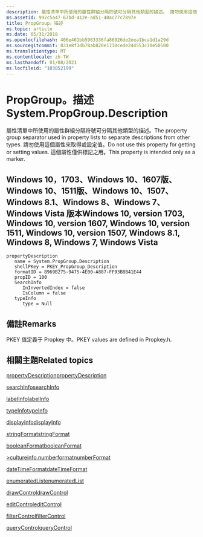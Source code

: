 ```yaml
---
description: 屬性清單中所使用的屬性群組分隔符號可分隔其他類型的描述。 請勿使用這個屬性來取得或設定值。 這個屬性僅供標記之用。
ms.assetid: 992c5a47-67bd-412e-ad51-40ac77c7897e
title: PropGroup。描述
ms.topic: article
ms.date: 05/31/2018
ms.openlocfilehash: 406e461bb5963336fa86926de2eea1bca1d1a29d
ms.sourcegitcommit: 831e8f3db78ab820e1710cede244553c70e50500
ms.translationtype: MT
ms.contentlocale: zh-TW
ms.lasthandoff: 01/08/2021
ms.locfileid: "103852199"
---
```

# <a name="systempropgroupdescription"></a><span data-ttu-id="e9001-105">PropGroup。描述</span><span class="sxs-lookup"><span data-stu-id="e9001-105">System.PropGroup.Description</span></span>

<span data-ttu-id="e9001-106">屬性清單中所使用的屬性群組分隔符號可分隔其他類型的描述。</span><span class="sxs-lookup"><span data-stu-id="e9001-106">The property group separator used in property lists to separate descriptions from other types.</span></span> <span data-ttu-id="e9001-107">請勿使用這個屬性來取得或設定值。</span><span class="sxs-lookup"><span data-stu-id="e9001-107">Do not use this property for getting or setting values.</span></span> <span data-ttu-id="e9001-108">這個屬性僅供標記之用。</span><span class="sxs-lookup"><span data-stu-id="e9001-108">This property is intended only as a marker.</span></span>

## <a name="windows-10-version-1703-windows-10-version-1607-windows-10-version-1511-windows-10-version-1507-windows-81-windows-8-windows-7-windows-vista"></a><span data-ttu-id="e9001-109">Windows 10，1703、Windows 10、1607版、Windows 10、1511版、Windows 10、1507、Windows 8.1、Windows 8、Windows 7、Windows Vista 版本</span><span class="sxs-lookup"><span data-stu-id="e9001-109">Windows 10, version 1703, Windows 10, version 1607, Windows 10, version 1511, Windows 10, version 1507, Windows 8.1, Windows 8, Windows 7, Windows Vista</span></span>

```
propertyDescription
   name = System.PropGroup.Description
   shellPKey = PKEY_PropGroup_Description
   formatID = 8969B275-9475-4E00-A887-FF93B8B41E44
   propID = 100
   SearchInfo
      InInvertedIndex = false
      IsColumn = false
   typeInfo
      type = Null
```

## <a name="remarks"></a><span data-ttu-id="e9001-110">備註</span><span class="sxs-lookup"><span data-stu-id="e9001-110">Remarks</span></span>

<span data-ttu-id="e9001-111">PKEY 值定義于 Propkey 中。</span><span class="sxs-lookup"><span data-stu-id="e9001-111">PKEY values are defined in Propkey.h.</span></span>

## <a name="related-topics"></a><span data-ttu-id="e9001-112">相關主題</span><span class="sxs-lookup"><span data-stu-id="e9001-112">Related topics</span></span>

<dl> <dt>

[<span data-ttu-id="e9001-113">propertyDescription</span><span class="sxs-lookup"><span data-stu-id="e9001-113">propertyDescription</span></span>](./propdesc-schema-propertydescription.md)
</dt> <dt>

[<span data-ttu-id="e9001-114">searchInfo</span><span class="sxs-lookup"><span data-stu-id="e9001-114">searchInfo</span></span>](./propdesc-schema-searchinfo.md)
</dt> <dt>

[<span data-ttu-id="e9001-115">labelInfo</span><span class="sxs-lookup"><span data-stu-id="e9001-115">labelInfo</span></span>](./propdesc-schema-labelinfo.md)
</dt> <dt>

[<span data-ttu-id="e9001-116">typeInfo</span><span class="sxs-lookup"><span data-stu-id="e9001-116">typeInfo</span></span>](./propdesc-schema-typeinfo.md)
</dt> <dt>

[<span data-ttu-id="e9001-117">displayInfo</span><span class="sxs-lookup"><span data-stu-id="e9001-117">displayInfo</span></span>](./propdesc-schema-displayinfo.md)
</dt> <dt>

[<span data-ttu-id="e9001-118">stringFormat</span><span class="sxs-lookup"><span data-stu-id="e9001-118">stringFormat</span></span>](./propdesc-schema-stringformat.md)
</dt> <dt>

[<span data-ttu-id="e9001-119">booleanFormat</span><span class="sxs-lookup"><span data-stu-id="e9001-119">booleanFormat</span></span>](./propdesc-schema-booleanformat.md)
</dt> <dt>

[<span data-ttu-id="e9001-120">>cultureinfo.numberformat</span><span class="sxs-lookup"><span data-stu-id="e9001-120">numberFormat</span></span>](./propdesc-schema-numberformat.md)
</dt> <dt>

[<span data-ttu-id="e9001-121">dateTimeFormat</span><span class="sxs-lookup"><span data-stu-id="e9001-121">dateTimeFormat</span></span>](./propdesc-schema-datetimeformat.md)
</dt> <dt>

[<span data-ttu-id="e9001-122">enumeratedList</span><span class="sxs-lookup"><span data-stu-id="e9001-122">enumeratedList</span></span>](./propdesc-schema-enumeratedlist.md)
</dt> <dt>

[<span data-ttu-id="e9001-123">drawControl</span><span class="sxs-lookup"><span data-stu-id="e9001-123">drawControl</span></span>](./propdesc-schema-drawcontrol.md)
</dt> <dt>

[<span data-ttu-id="e9001-124">editControl</span><span class="sxs-lookup"><span data-stu-id="e9001-124">editControl</span></span>](./propdesc-schema-editcontrol.md)
</dt> <dt>

[<span data-ttu-id="e9001-125">filterControl</span><span class="sxs-lookup"><span data-stu-id="e9001-125">filterControl</span></span>](./propdesc-schema-filtercontrol.md)
</dt> <dt>

[<span data-ttu-id="e9001-126">queryControl</span><span class="sxs-lookup"><span data-stu-id="e9001-126">queryControl</span></span>](./propdesc-schema-querycontrol.md)
</dt> </dl>

 

 
